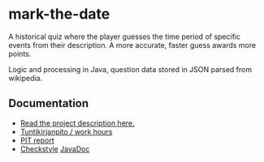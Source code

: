 # mark-the-date

A historical quiz where the player guesses the time period of specific events from their description. A more accurate, faster guess awards more points.

Logic and processing in Java, question data stored in JSON parsed from wikipedia.


## Documentation
- [Read the project description here.](https://github.com/yherin/mark-the-date/blob/master/documentation/project-description-structure.md)
- [Tuntikirjanpito / work hours](https://github.com/yherin/mark-the-date/blob/master/documentation/tuntikirjanpito.md)
- [PIT report](https://htmlpreview.github.io/?https://github.com/yherin/mark-the-date/blob/master/documentation/pit/201709021836/index.html)
- [Checkstyle](https://htmlpreview.github.io/?https://github.com/yherin/mark-the-date/blob/master/documentation/checkstyle/checkstyle.html)
[JavaDoc](https://htmlpreview.github.io/?https://github.com/yherin/mark-the-date/blob/master/documentation/javadoc/apidocs/index.html)
